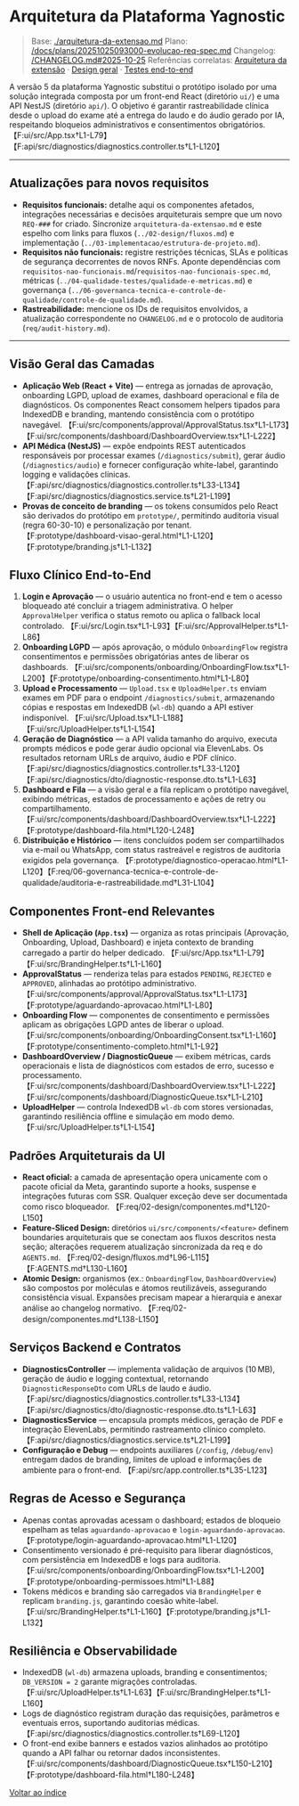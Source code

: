 <!-- req/01-arquitetura/arquitetura-da-extensao.md -->
# Arquitetura da Plataforma Yagnostic

> Base: [./arquitetura-da-extensao.md](./arquitetura-da-extensao.md)
> Plano: [/docs/plans/20251025093000-evolucao-req-spec.md](/docs/plans/20251025093000-evolucao-req-spec.md)
> Changelog: [/CHANGELOG.md#2025-10-25](/CHANGELOG.md#2025-10-25)
> Referências correlatas: [Arquitetura da extensão](/req/01-arquitetura/arquitetura-da-extensao-spec.md) · [Design geral](/req/02-design/design-geral-spec.md) · [Testes end-to-end](/req/04-testes-e-validacao/testes-end-to-end-spec.md)

A versão 5 da plataforma Yagnostic substitui o protótipo isolado por uma solução integrada composta por um front-end React (diretório `ui/`) e uma API NestJS (diretório `api/`). O objetivo é garantir rastreabilidade clínica desde o upload do exame até a entrega do laudo e do áudio gerado por IA, respeitando bloqueios administrativos e consentimentos obrigatórios. 【F:ui/src/App.tsx†L1-L79】【F:api/src/diagnostics/diagnostics.controller.ts†L1-L120】

---

## Atualizações para novos requisitos

- **Requisitos funcionais:** detalhe aqui os componentes afetados, integrações necessárias e decisões arquiteturais sempre que um novo `REQ-###` for criado. Sincronize `arquitetura-da-extensao.md` e este espelho com links para fluxos (`../02-design/fluxos.md`) e implementação (`../03-implementacao/estrutura-de-projeto.md`).
- **Requisitos não funcionais:** registre restrições técnicas, SLAs e políticas de segurança decorrentes de novos RNFs. Aponte dependências com `requisitos-nao-funcionais.md`/`requisitos-nao-funcionais-spec.md`, métricas (`../04-qualidade-testes/qualidade-e-metricas.md`) e governança (`../06-governanca-tecnica-e-controle-de-qualidade/controle-de-qualidade.md`).
- **Rastreabilidade:** mencione os IDs de requisitos envolvidos, a atualização correspondente no `CHANGELOG.md` e o protocolo de auditoria (`req/audit-history.md`).

---

## Visão Geral das Camadas
- **Aplicação Web (React + Vite)** — entrega as jornadas de aprovação, onboarding LGPD, upload de exames, dashboard operacional e fila de diagnósticos. Os componentes React consomem helpers tipados para IndexedDB e branding, mantendo consistência com o protótipo navegável. 【F:ui/src/components/approval/ApprovalStatus.tsx†L1-L173】【F:ui/src/components/dashboard/DashboardOverview.tsx†L1-L222】
- **API Médica (NestJS)** — expõe endpoints REST autenticados responsáveis por processar exames (`/diagnostics/submit`), gerar áudio (`/diagnostics/audio`) e fornecer configuração white-label, garantindo logging e validações clínicas. 【F:api/src/diagnostics/diagnostics.controller.ts†L33-L134】【F:api/src/diagnostics/diagnostics.service.ts†L21-L199】
- **Provas de conceito de branding** — os tokens consumidos pelo React são derivados do protótipo em `prototype/`, permitindo auditoria visual (regra 60-30-10) e personalização por tenant. 【F:prototype/dashboard-visao-geral.html†L1-L120】【F:prototype/branding.js†L1-L132】

## Fluxo Clínico End-to-End
1. **Login e Aprovação** — o usuário autentica no front-end e tem o acesso bloqueado até concluir a triagem administrativa. O helper `ApprovalHelper` verifica o status remoto ou aplica o fallback local controlado. 【F:ui/src/Login.tsx†L1-L93】【F:ui/src/ApprovalHelper.ts†L1-L86】
2. **Onboarding LGPD** — após aprovação, o módulo `OnboardingFlow` registra consentimentos e permissões obrigatórias antes de liberar os dashboards. 【F:ui/src/components/onboarding/OnboardingFlow.tsx†L1-L200】【F:prototype/onboarding-consentimento.html†L1-L80】
3. **Upload e Processamento** — `Upload.tsx` e `UploadHelper.ts` enviam exames em PDF para o endpoint `/diagnostics/submit`, armazenando cópias e respostas em IndexedDB (`wl-db`) quando a API estiver indisponível. 【F:ui/src/Upload.tsx†L1-L188】【F:ui/src/UploadHelper.ts†L1-L154】
4. **Geração de Diagnóstico** — a API valida tamanho do arquivo, executa prompts médicos e pode gerar áudio opcional via ElevenLabs. Os resultados retornam URLs de arquivo, áudio e PDF clínico. 【F:api/src/diagnostics/diagnostics.controller.ts†L33-L120】【F:api/src/diagnostics/dto/diagnostic-response.dto.ts†L1-L63】
5. **Dashboard e Fila** — a visão geral e a fila replicam o protótipo navegável, exibindo métricas, estados de processamento e ações de retry ou compartilhamento. 【F:ui/src/components/dashboard/DashboardOverview.tsx†L1-L222】【F:prototype/dashboard-fila.html†L120-L248】
6. **Distribuição e Histórico** — itens concluídos podem ser compartilhados via e-mail ou WhatsApp, com status rastreável e registros de auditoria exigidos pela governança. 【F:prototype/diagnostico-operacao.html†L1-L120】【F:req/06-governanca-tecnica-e-controle-de-qualidade/auditoria-e-rastreabilidade.md†L31-L104】

## Componentes Front-end Relevantes
- **Shell de Aplicação (`App.tsx`)** — organiza as rotas principais (Aprovação, Onboarding, Upload, Dashboard) e injeta contexto de branding carregado a partir do helper dedicado. 【F:ui/src/App.tsx†L1-L79】【F:ui/src/BrandingHelper.ts†L1-L160】
- **ApprovalStatus** — renderiza telas para estados `PENDING`, `REJECTED` e `APPROVED`, alinhadas ao protótipo administrativo. 【F:ui/src/components/approval/ApprovalStatus.tsx†L1-L173】【F:prototype/aguardando-aprovacao.html†L1-L80】
- **Onboarding Flow** — componentes de consentimento e permissões aplicam as obrigações LGPD antes de liberar o upload. 【F:ui/src/components/onboarding/OnboardingConsent.tsx†L1-L160】【F:prototype/consentimento-completo.html†L1-L92】
- **DashboardOverview / DiagnosticQueue** — exibem métricas, cards operacionais e lista de diagnósticos com estados de erro, sucesso e processamento. 【F:ui/src/components/dashboard/DashboardOverview.tsx†L1-L222】【F:ui/src/components/dashboard/DiagnosticQueue.tsx†L1-L210】
- **UploadHelper** — controla IndexedDB `wl-db` com stores versionadas, garantindo resiliência offline e simulação em modo demo. 【F:ui/src/UploadHelper.ts†L1-L154】

## Padrões Arquiteturais da UI
- **React oficial:** a camada de apresentação opera unicamente com o pacote oficial da Meta, garantindo suporte a hooks, suspense e integrações futuras com SSR. Qualquer exceção deve ser documentada como risco bloqueador. 【F:req/02-design/componentes.md†L120-L150】
- **Feature-Sliced Design:** diretórios `ui/src/components/<feature>` definem boundaries arquiteturais que se conectam aos fluxos descritos nesta seção; alterações requerem atualização sincronizada da req e do `AGENTS.md`. 【F:req/02-design/fluxos.md†L96-L115】【F:AGENTS.md†L130-L160】
- **Atomic Design:** organismos (ex.: `OnboardingFlow`, `DashboardOverview`) são compostos por moléculas e átomos reutilizáveis, assegurando consistência visual. Expansões precisam mapear a hierarquia e anexar análise ao changelog normativo. 【F:req/02-design/componentes.md†L138-L150】

## Serviços Backend e Contratos
- **DiagnosticsController** — implementa validação de arquivos (10 MB), geração de áudio e logging contextual, retornando `DiagnosticResponseDto` com URLs de laudo e áudio. 【F:api/src/diagnostics/diagnostics.controller.ts†L33-L134】【F:api/src/diagnostics/dto/diagnostic-response.dto.ts†L1-L63】
- **DiagnosticsService** — encapsula prompts médicos, geração de PDF e integração ElevenLabs, permitindo rastreamento clínico completo. 【F:api/src/diagnostics/diagnostics.service.ts†L21-L199】
- **Configuração e Debug** — endpoints auxiliares (`/config`, `/debug/env`) entregam dados de branding, limites de upload e informações de ambiente para o front-end. 【F:api/src/app.controller.ts†L35-L123】

## Regras de Acesso e Segurança
- Apenas contas aprovadas acessam o dashboard; estados de bloqueio espelham as telas `aguardando-aprovacao` e `login-aguardando-aprovacao`. 【F:prototype/login-aguardando-aprovacao.html†L1-L120】
- Consentimento versionado é pré-requisito para liberar diagnósticos, com persistência em IndexedDB e logs para auditoria. 【F:ui/src/components/onboarding/OnboardingFlow.tsx†L1-L200】【F:prototype/onboarding-permissoes.html†L1-L88】
- Tokens médicos e branding são carregados via `BrandingHelper` e replicam `branding.js`, garantindo coesão white-label. 【F:ui/src/BrandingHelper.ts†L1-L160】【F:prototype/branding.js†L1-L132】

## Resiliência e Observabilidade
- IndexedDB (`wl-db`) armazena uploads, branding e consentimentos; `DB_VERSION = 2` garante migrações controladas. 【F:ui/src/UploadHelper.ts†L1-L63】【F:ui/src/BrandingHelper.ts†L1-L160】
- Logs de diagnóstico registram duração das requisições, parâmetros e eventuais erros, suportando auditorias médicas. 【F:api/src/diagnostics/diagnostics.controller.ts†L69-L120】
- O front-end exibe banners e estados vazios alinhados ao protótipo quando a API falhar ou retornar dados inconsistentes. 【F:ui/src/components/dashboard/DiagnosticQueue.tsx†L150-L210】【F:prototype/dashboard-fila.html†L180-L248】

[Voltar ao índice](README-spec.md)
